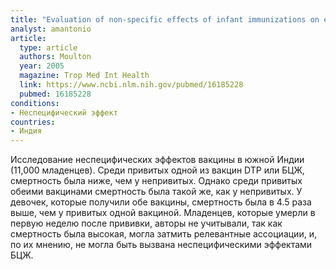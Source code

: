```yaml
---
title: "Evaluation of non-specific effects of infant immunizations on early infant mortality in a southern Indian population"
analyst: amantonio
article:
  type: article
  authors: Moulton
  year: 2005
  magazine: Trop Med Int Health
  link: https://www.ncbi.nlm.nih.gov/pubmed/16185228
  pubmed: 16185228
conditions:
- Неспецифический эффект
countries:
- Индия
---
```


Исследование неспецифических эффектов вакцины в южной Индии (11,000 младенцев).
Среди привитых одной из вакцин DTP или БЦЖ, смертность была ниже, чем у непривитых. Однако среди привитых обеими вакцинами смертность была такой же, как у непривитых.
У девочек, которые получили обе вакцины, смертность была в 4.5 раза выше, чем у привитых одной вакциной.
Младенцев, которые умерли в первую неделю после прививки, авторы не учитывали, так как смертность была высокая, могла затмить релевантные ассоциации, и, по их мнению, не могла быть вызвана неспецифическими эффектами БЦЖ.
